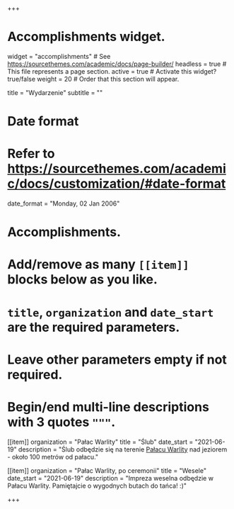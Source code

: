 +++
# Accomplishments widget.
widget = "accomplishments"  # See https://sourcethemes.com/academic/docs/page-builder/
headless = true  # This file represents a page section.
active = true  # Activate this widget? true/false
weight = 20  # Order that this section will appear.

title = "Wydarzenie"
subtitle = ""

# Date format
#   Refer to https://sourcethemes.com/academic/docs/customization/#date-format
date_format = "Monday, 02 Jan 2006"

# Accomplishments.
#   Add/remove as many `[[item]]` blocks below as you like.
#   `title`, `organization` and `date_start` are the required parameters.
#   Leave other parameters empty if not required.
#   Begin/end multi-line descriptions with 3 quotes `"""`.

[[item]]
  organization = "Pałac Warlity"
  title = "Ślub"
  date_start = "2021-06-19"
  description = "Ślub odbędzie się na terenie [Pałacu Warlity](https://warlity.pl/en/homeen/) nad jeziorem - około 100 metrów od pałacu."

[[item]]
  organization = "Pałac Warlity, po ceremonii"
  title = "Wesele"
  date_start = "2021-06-19"
  description = "Impreza weselna odbędzie w Pałacu Warlity. Pamiętajcie o wygodnych butach do tańca! :)"


+++

